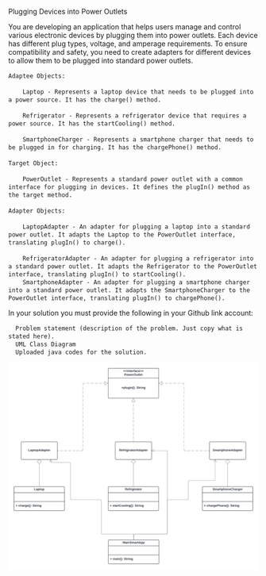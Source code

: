 Plugging Devices into Power Outlets

You are developing an application that helps users manage and control various electronic devices by plugging them into power outlets. Each device has different plug types, voltage, and amperage requirements. To ensure compatibility and safety, you need to create adapters for different devices to allow them to be plugged into standard power outlets.

    Adaptee Objects:

        Laptop - Represents a laptop device that needs to be plugged into a power source. It has the charge() method.

        Refrigerator - Represents a refrigerator device that requires a power source. It has the startCooling() method.

        SmartphoneCharger - Represents a smartphone charger that needs to be plugged in for charging. It has the chargePhone() method.

    Target Object:

        PowerOutlet - Represents a standard power outlet with a common interface for plugging in devices. It defines the plugIn() method as the target method.

    Adapter Objects:

        LaptopAdapter - An adapter for plugging a laptop into a standard power outlet. It adapts the Laptop to the PowerOutlet interface, translating plugIn() to charge().

        RefrigeratorAdapter - An adapter for plugging a refrigerator into a standard power outlet. It adapts the Refrigerator to the PowerOutlet interface, translating plugIn() to startCooling().
        SmartphoneAdapter - An adapter for plugging a smartphone charger into a standard power outlet. It adapts the SmartphoneCharger to the PowerOutlet interface, translating plugIn() to chargePhone().

In your solution you must provide the following in your Github link account:

      Problem statement (description of the problem. Just copy what is stated here).
      UML Class Diagram
      Uploaded java codes for the solution.
![Diagram](https://github.com/bgduque/Lab_Assignment_3_Adapter_Pattern/blob/main/Blank%20diagram(1).png)
